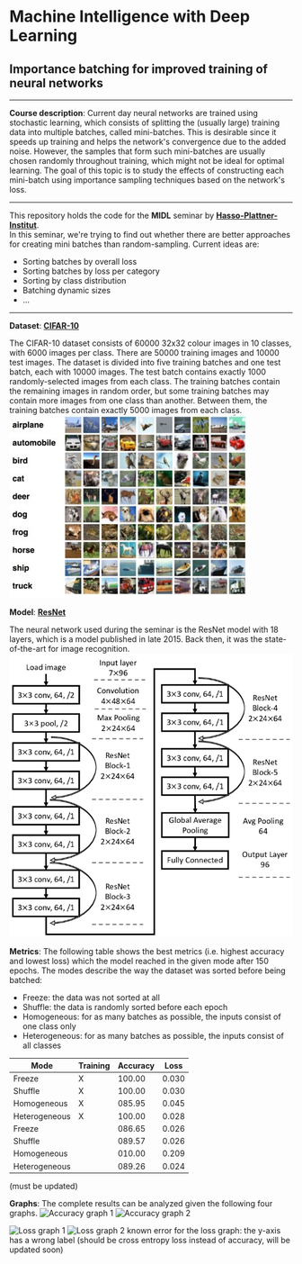 # Machine Intelligence with Deep Learning
## Importance batching for improved training of neural networks
---
**Course description**: Current day neural networks are trained using stochastic learning, which consists of splitting the (usually large) training data into multiple batches, called mini-batches. This is desirable since it speeds up training and helps the network's convergence due to the added noise. However, the samples that form such mini-batches are usually chosen randomly throughout training, which might not be ideal for optimal learning. The goal of this topic is to study the effects of constructing each mini-batch using importance sampling techniques based on the network's loss.

--- 
This repository holds the code for the **MIDL** seminar by [**Hasso-Plattner-Institut**](https://hpi.de).  
In this seminar, we're trying to find out whether there are better approaches for creating mini batches than random-sampling. Current ideas are:
- Sorting batches by overall loss 
- Sorting batches by loss per category
- Sorting by class distribution
- Batching dynamic sizes
- ...

---
**Dataset**: [**CIFAR-10**](https://www.cs.toronto.edu/~kriz/cifar.html)

The CIFAR-10 dataset consists of 60000 32x32 colour images in 10 classes, with 6000 images per class. There are 50000 training images and 10000 test images.
The dataset is divided into five training batches and one test batch, each with 10000 images. The test batch contains exactly 1000 randomly-selected images from each class. The training batches contain the remaining images in random order, but some training batches may contain more images from one class than another. Between them, the training batches contain exactly 5000 images from each class.
![CIFAR-10](images/cifar10.jpg "CIFAR-10")

**Model**: [**ResNet**](https://arxiv.org/abs/1512.03385)

The neural network used during the seminar is the ResNet model with 18 layers, which is a model published in late 2015. Back then, it was the state-of-the-art for image recognition. 
![ResNet](images/resnet_visualization.png "ResNet")

**Metrics**: The following table shows the best metrics (i.e. highest accuracy and lowest loss) which the model reached in the given mode after 150 epochs. The modes describe the way the dataset was sorted before being batched:
- Freeze: the data was not sorted at all
- Shuffle: the data is randomly sorted before each epoch
- Homogeneous: for as many batches as possible, the inputs consist of one class only
- Heterogeneous: for as many batches as possible, the inputs consist of all classes

| Mode          | Training | Accuracy | Loss  |
|---------------|----------|----------|-------|
|Freeze         | X        |100.00    |0.030  |
|Shuffle        | X        |100.00    |0.030  |
|Homogeneous    | X        |085.95    |0.045  |
|Heterogeneous  | X        |100.00    |0.028  |
|Freeze         |          |086.65    |0.026  |
|Shuffle        |          |089.57    |0.026  |
|Homogeneous    |          |010.00    |0.209  |
|Heterogeneous  |          |089.26    |0.024  |
(must be updated)

**Graphs**: The complete results can be analyzed given the following four graphs.
![Accuracy graph 1](figures/20191129_1_accuracy.jpg "Accuracy 1")
![Accuracy graph 2](figures/20191129_2_accuracy.jpg "Accuracy 2")

![Loss graph 1](figures/20191129_1_loss.jpg "Loss 1")
![Loss graph 2](figures/20191129_2_loss.jpg "Loss 2")
known error for the loss graph: the y-axis has a wrong label (should be cross entropy loss instead of accuracy, will be updated soon)
